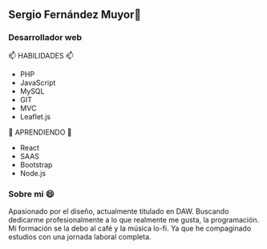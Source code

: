 ## Sergio Fernández Muyor👋
### Desarrollador web

📫 HABILIDADES 📫
 - PHP
 - JavaScript 
 - MySQL
 - GIT
 - MVC
 - Leaflet.js
 

🌱 APRENDIENDO 🌱
 - React
 - SAAS
 - Bootstrap
 - Node.js

### Sobre mi 😄
Apasionado por el diseño, actualmente titulado en DAW.
Buscando dedicarme profesionalmente a lo que realmente me gusta, la programación.
Mi formación se la debo al café y la música lo-fi. Ya que he compaginado estudios con una jornada laboral completa.

<!--
**SergioFM94/SergioFM94** is a ✨ _special_ ✨ repository because its `README.md` (this file) appears on your GitHub profile.

Here are some ideas to get you started:

- 🔭 I’m currently working on ...
- 🌱 I’m currently learning ...
- 👯 I’m looking to collaborate on ...
- 🤔 I’m looking for help with ...
- 💬 Ask me about ...
- 📫 How to reach me: ...
- 😄 Pronouns: ...
- ⚡ Fun fact: ...
-->
